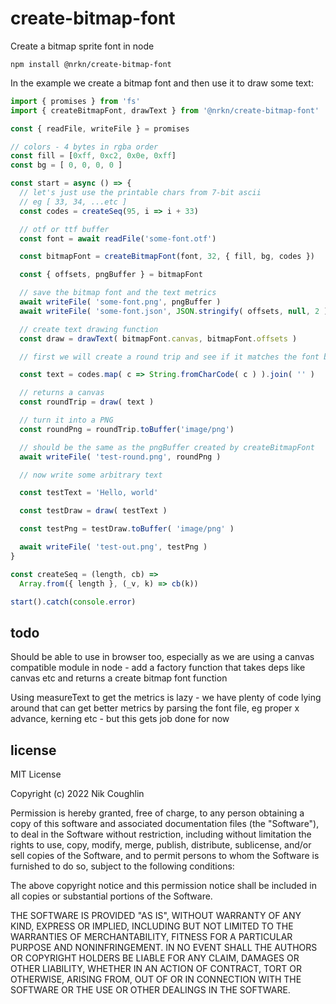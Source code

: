 # create-bitmap-font
 
Create a bitmap sprite font in node

`npm install @nrkn/create-bitmap-font`

In the example we create a bitmap font and then use it to draw some text:

```js
import { promises } from 'fs'
import { createBitmapFont, drawText } from '@nrkn/create-bitmap-font'

const { readFile, writeFile } = promises

// colors - 4 bytes in rgba order
const fill = [0xff, 0xc2, 0x0e, 0xff]
const bg = [ 0, 0, 0, 0 ]

const start = async () => {
  // let's just use the printable chars from 7-bit ascii
  // eg [ 33, 34, ...etc ]
  const codes = createSeq(95, i => i + 33)

  // otf or ttf buffer
  const font = await readFile('some-font.otf')

  const bitmapFont = createBitmapFont(font, 32, { fill, bg, codes })

  const { offsets, pngBuffer } = bitmapFont

  // save the bitmap font and the text metrics
  await writeFile( 'some-font.png', pngBuffer )
  await writeFile( 'some-font.json', JSON.stringify( offsets, null, 2 ), 'utf8' )

  // create text drawing function
  const draw = drawText( bitmapFont.canvas, bitmapFont.offsets )

  // first we will create a round trip and see if it matches the font bitmap

  const text = codes.map( c => String.fromCharCode( c ) ).join( '' )

  // returns a canvas
  const roundTrip = draw( text )

  // turn it into a PNG
  const roundPng = roundTrip.toBuffer('image/png')

  // should be the same as the pngBuffer created by createBitmapFont
  await writeFile( 'test-round.png', roundPng )

  // now write some arbitrary text

  const testText = 'Hello, world'

  const testDraw = draw( testText )

  const testPng = testDraw.toBuffer( 'image/png' )

  await writeFile( 'test-out.png', testPng )
}

const createSeq = (length, cb) =>
  Array.from({ length }, (_v, k) => cb(k))

start().catch(console.error)
```

## todo

Should be able to use in browser too, especially as we are using a canvas
compatible module in node - add a factory function that takes deps like canvas
etc and returns a create bitmap font function

Using measureText to get the metrics is lazy - we have plenty of code lying 
around that can get better metrics by parsing the font file, eg proper x 
advance, kerning etc - but this gets job done for now

## license

MIT License

Copyright (c) 2022 Nik Coughlin

Permission is hereby granted, free of charge, to any person obtaining a copy
of this software and associated documentation files (the "Software"), to deal
in the Software without restriction, including without limitation the rights
to use, copy, modify, merge, publish, distribute, sublicense, and/or sell
copies of the Software, and to permit persons to whom the Software is
furnished to do so, subject to the following conditions:

The above copyright notice and this permission notice shall be included in all
copies or substantial portions of the Software.

THE SOFTWARE IS PROVIDED "AS IS", WITHOUT WARRANTY OF ANY KIND, EXPRESS OR
IMPLIED, INCLUDING BUT NOT LIMITED TO THE WARRANTIES OF MERCHANTABILITY,
FITNESS FOR A PARTICULAR PURPOSE AND NONINFRINGEMENT. IN NO EVENT SHALL THE
AUTHORS OR COPYRIGHT HOLDERS BE LIABLE FOR ANY CLAIM, DAMAGES OR OTHER
LIABILITY, WHETHER IN AN ACTION OF CONTRACT, TORT OR OTHERWISE, ARISING FROM,
OUT OF OR IN CONNECTION WITH THE SOFTWARE OR THE USE OR OTHER DEALINGS IN THE
SOFTWARE.
